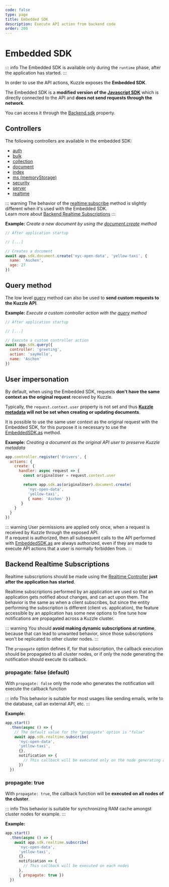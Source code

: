 ```yaml
---
code: false
type: page
title: Embedded SDK
description: Execute API action from backend code
order: 200
---
```


# Embedded SDK

::: info
The Embedded SDK is available only during the `runtime` phase, after the application has started.
::: 

<!-- Duplicate /core/2/guides/getting-started/6-write-application -->

In order to use the API actions, Kuzzle exposes the **Embedded SDK**.  

The Embedded SDK is a **modified version of the [Javascript SDK](/sdk/js/7)** which is directly connected to the API and **does not send requests through the network**.  

You can access it through the [Backend.sdk](/core/2/framework/classes/embedded-sdk) property. 

## Controllers

The following controllers are available in the embedded SDK:

- [auth](/sdk/js/7/controllers/auth)
- [bulk](/sdk/js/7/controllers/bulk)
- [collection](/sdk/js/7/controllers/collection)
- [document](/sdk/js/7/controllers/document)
- [index](/sdk/js/7/controllers/index)
- [ms (memoryStorage)](/sdk/js/7/controllers/ms)
- [security](/sdk/js/7/controllers/security)
- [server](/sdk/js/7/controllers/server)
- [realtime](/sdk/js/7/controllers/realtime)

::: warning
The behavior of the [realtime:subscribe](/sdk/js/7/controllers/realtime) method is slightly different when it's used with the Embedded SDK.  
Learn more about [Backend Realtime Subscriptions](/core/2/guides/develop-on-kuzzle/1-embedded-sdk#backend-realtime-subscriptions)
:::

**Example:** _Create a new document by using the [document.create](/sdk/js/7/controllers/document/create) method_
```js
// After application startup

// [...]

// Creates a document
await app.sdk.document.create('nyc-open-data', 'yellow-taxi', {
  name: 'Aschen',
  age: 27
})
```

## Query method

<!-- Duplicate /core/2/guides/getting-started/6-write-application -->

The low level [query](/sdk/js/7/core-classes/kuzzle/query) method can also be used to **send custom requests to the Kuzzle API**.  

**Example:** _Execute a custom controller action with the [query](/sdk/js/7/core-classes/kuzzle/query) method_
```js
// After application startup

// [...]

// Execute a custom controller action
await app.sdk.query({
  controller: 'greeting',
  action: 'sayHello',
  name: 'Aschen'
})
```

## User impersonation

By default, when using the Embedded SDK, requests **don't have the same context as the original request** received by Kuzzle.

Typically, the `request.context.user` property is not set and thus **[Kuzzle metadata](/core/2/guides/main-concepts/2-data-storage#kuzzle-metadata) will not be set when creating or updating documents**.

It is possible to use the same user context as the original request with the Embedded SDK, for this purpose it is necessary to use the [EmbeddedSDK.as](/core/2/framework/classes/embedded-sdk/as) method.

**Example:** _Creating a document as the original API user to preserve Kuzzle metadata_
```js
app.controller.register('drivers', {
  actions: {
    create: {
      handler: async request => {
        const originalUser = request.context.user

        return app.sdk.as(originalUser).document.create(
          'nyc-open-data',
          'yellow-taxi',
          { name: 'Aschen' })
       }
    }
  }
})
```

::: warning
User permissions are applied only once, when a request is received by Kuzzle through the exposed API.  
If a request is authorized, then all subsequent calls to the API performed with [EmbeddedSDK.as](/core/2/framework/classes/embedded-sdk/as) are always authorized, even if they are made to execute API actions that a user is normally forbidden from.
:::

## Backend Realtime Subscriptions

Realtime subscriptions should be made using the [Realtime Controller](/sdk/js/7/controllers/realtime) **just after the application has started**.  

Realtime subscriptions performed by an application are used so that an application gets notified about changes, and can act upon them. The behavior is the same as when a client subscribes, but since the entity performing the subscription is different (client vs. application), the feature accessible by an application has some new options to fine tune how notifications are propagated across a Kuzzle cluster.

::: warning
You should **avoid making dynamic subscriptions at runtime**, because that can lead to unwanted behavior, since those subscriptions won't be replicated to other cluster nodes.
:::

The `propagate` option defines if, for that subscription, the callback execution should be propagated to all cluster nodes, or if only the node generating the notification should execute its callback.

### propagate: false (default)

With `propagate: false` only the node who generates the notification will execute the callback function

::: info 
This behavior is suitable for most usages like sending emails, write to the database, call an external API, etc.
:::

**Example:**

```js
app.start()
  .then(async () => {
    // The default value for the "propagate" option is "false"
    await app.sdk.realtime.subscribe(
      'nyc-open-data',
      'yellow-taxi',
      {},
      notification => {
        // This callback will be executed only on the node generating a notification
      })
  })
```

### propagate: true

With `propagate: true`, the callback function will be **executed on all nodes of the cluster**.

::: info 
This behavior is suitable for synchronizing RAM cache amongst cluster nodes for example.
:::

**Example:**

```js
app.start()
  .then(async () => {
    await app.sdk.realtime.subscribe(
      'nyc-open-data',
      'yellow-taxi',
      {},
      notification => {
        // This callback will be executed on each nodes
      },
      { propagate: true })
  })
```
